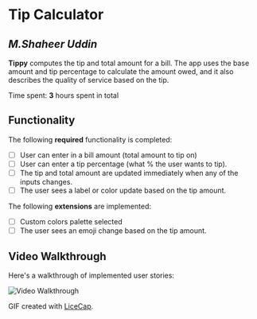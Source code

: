 # Tip Calculator 

## *M.Shaheer Uddin*

**Tippy** computes the tip and total amount for a bill. The app uses the base amount and tip percentage to calculate the amount owed, and it also describes the quality of service based on the tip.

Time spent: **3** hours spent in total

## Functionality 

The following **required** functionality is completed:

* [ ] User can enter in a bill amount (total amount to tip on)
* [ ] User can enter a tip percentage (what % the user wants to tip).
* [ ] The tip and total amount are updated immediately when any of the inputs changes.
* [ ] The user sees a label or color update based on the tip amount. 

The following **extensions** are implemented:

* [ ] Custom colors palette selected
* [ ] The user sees an emoji change based on the tip amount.

## Video Walkthrough

Here's a walkthrough of implemented user stories:

<img src='https://i.imgur.com/BoJsw92.gif' title='Video Walkthrough' width='' alt='Video Walkthrough' />

GIF created with [LiceCap](http://www.cockos.com/licecap/).
